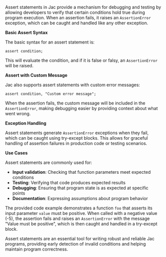 Assert statements in Jac provide a mechanism for debugging and testing by allowing developers to verify that certain conditions hold true during program execution. When an assertion fails, it raises an `AssertionError` exception, which can be caught and handled like any other exception.

**Basic Assert Syntax**

The basic syntax for an assert statement is:
```jac
assert condition;
```

This will evaluate the condition, and if it is false or falsy, an `AssertionError` will be raised.

**Assert with Custom Message**

Jac also supports assert statements with custom error messages:
```jac
assert condition, "Custom error message";
```

When the assertion fails, the custom message will be included in the `AssertionError`, making debugging easier by providing context about what went wrong.

**Exception Handling**

Assert statements generate `AssertionError` exceptions when they fail, which can be caught using try-except blocks. This allows for graceful handling of assertion failures in production code or testing scenarios.

**Use Cases**

Assert statements are commonly used for:

- **Input validation**: Checking that function parameters meet expected conditions
- **Testing**: Verifying that code produces expected results
- **Debugging**: Ensuring that program state is as expected at specific points
- **Documentation**: Expressing assumptions about program behavior

The provided code example demonstrates a function `foo` that asserts its input parameter `value` must be positive. When called with a negative value (-5), the assertion fails and raises an `AssertionError` with the message "Value must be positive", which is then caught and handled in a try-except block.

Assert statements are an essential tool for writing robust and reliable Jac programs, providing early detection of invalid conditions and helping maintain program correctness.
